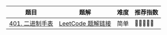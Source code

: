 | 题目                                                         | 题解                                                         | 难度 | 推荐指数 |
| ------------------------------------------------------------ | ------------------------------------------------------------ | ---- | -------- |
| [401. 二进制手表](https://leetcode-cn.com/problems/binary-watch/) | [LeetCode 题解链接](https://leetcode-cn.com/problems/binary-watch/solution/gong-shui-san-xie-jian-dan-ti-xue-da-bia-gwn2/) | 简单 | 🤩🤩🤩🤩🤩    |


